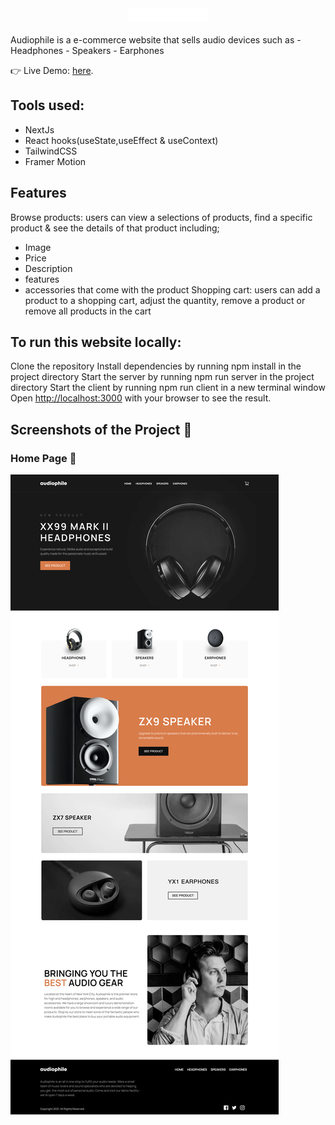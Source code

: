 <div align="center">
	<img src="./public/shared/desktop/logo.svg" width="25%">
</div>

<br>
Audiophile is a e-commerce website that sells audio devices such as
 - Headphones
 - Speakers
 - Earphones

👉 Live Demo: [here](https://audiophile-lake.vercel.app).

## Tools used:
- NextJs
- React hooks(useState,useEffect & useContext)
- TailwindCSS
- Framer Motion

## Features
Browse products: users can view a selections of products, find a specific product & see the details of that product including;
- Image
- Price
- Description
- features
- accessories that come with the product
Shopping cart: users can add a product to a shopping cart, adjust the quantity, remove a product or remove all products in the cart

## To run this website locally:

Clone the repository
Install dependencies by running npm install in the project directory
Start the server by running npm run server in the project directory
Start the client by running npm run client in a new terminal window
Open [http://localhost:3000](http://localhost:3000) with your browser to see the result.

## Screenshots of the Project 📸

### Home Page 🏡

![homepage](<./public/screencapture-localhost-3000-2025-01-09-19_31_10.png>)




